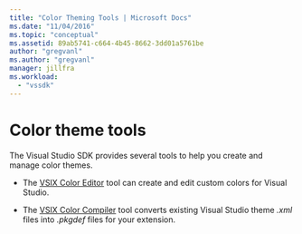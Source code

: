 ```yaml
---
title: "Color Theming Tools | Microsoft Docs"
ms.date: "11/04/2016"
ms.topic: "conceptual"
ms.assetid: 89ab5741-c664-4b45-8662-3dd01a5761be
author: "gregvanl"
ms.author: "gregvanl"
manager: jillfra
ms.workload:
  - "vssdk"
---
```

# Color theme tools
The Visual Studio SDK provides several tools to help you create and manage color themes.

-   The [VSIX Color Editor](../../extensibility/internals/vsix-color-editor.md) tool can create and edit custom colors for Visual Studio.

-   The [VSIX Color Compiler](../../extensibility/internals/vsix-color-compiler.md) tool converts existing Visual Studio theme *.xml* files into *.pkgdef* files for your extension.